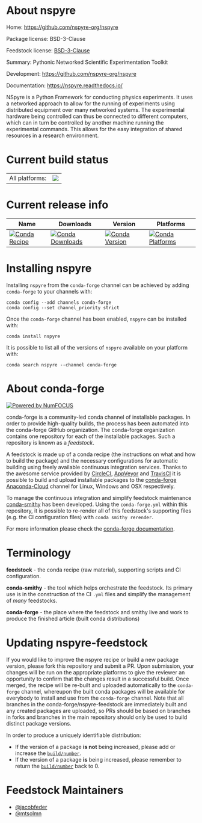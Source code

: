 About nspyre
============

Home: https://github.com/nspyre-org/nspyre

Package license: BSD-3-Clause

Feedstock license: [BSD-3-Clause](https://github.com/conda-forge/nspyre-feedstock/blob/master/LICENSE.txt)

Summary: Pythonic Networked Scientific Experimentation Toolkit

Development: https://github.com/nspyre-org/nspyre

Documentation: https://nspyre.readthedocs.io/

NSpyre is a Python Framework for conducting physics experiments.
It uses a networked approach to allow for the running of experiments
using distributed equipment over many networked systems. The
experimental hardware being controlled can thus be connected to
different computers, which can in turn be controlled by another
machine running the experimental commands. This allows for the easy
integration of shared resources in a research environment.


Current build status
====================


<table><tr><td>All platforms:</td>
    <td>
      <a href="https://dev.azure.com/conda-forge/feedstock-builds/_build/latest?definitionId=10794&branchName=master">
        <img src="https://dev.azure.com/conda-forge/feedstock-builds/_apis/build/status/nspyre-feedstock?branchName=master">
      </a>
    </td>
  </tr>
</table>

Current release info
====================

| Name | Downloads | Version | Platforms |
| --- | --- | --- | --- |
| [![Conda Recipe](https://img.shields.io/badge/recipe-nspyre-green.svg)](https://anaconda.org/conda-forge/nspyre) | [![Conda Downloads](https://img.shields.io/conda/dn/conda-forge/nspyre.svg)](https://anaconda.org/conda-forge/nspyre) | [![Conda Version](https://img.shields.io/conda/vn/conda-forge/nspyre.svg)](https://anaconda.org/conda-forge/nspyre) | [![Conda Platforms](https://img.shields.io/conda/pn/conda-forge/nspyre.svg)](https://anaconda.org/conda-forge/nspyre) |

Installing nspyre
=================

Installing `nspyre` from the `conda-forge` channel can be achieved by adding `conda-forge` to your channels with:

```
conda config --add channels conda-forge
conda config --set channel_priority strict
```

Once the `conda-forge` channel has been enabled, `nspyre` can be installed with:

```
conda install nspyre
```

It is possible to list all of the versions of `nspyre` available on your platform with:

```
conda search nspyre --channel conda-forge
```


About conda-forge
=================

[![Powered by NumFOCUS](https://img.shields.io/badge/powered%20by-NumFOCUS-orange.svg?style=flat&colorA=E1523D&colorB=007D8A)](http://numfocus.org)

conda-forge is a community-led conda channel of installable packages.
In order to provide high-quality builds, the process has been automated into the
conda-forge GitHub organization. The conda-forge organization contains one repository
for each of the installable packages. Such a repository is known as a *feedstock*.

A feedstock is made up of a conda recipe (the instructions on what and how to build
the package) and the necessary configurations for automatic building using freely
available continuous integration services. Thanks to the awesome service provided by
[CircleCI](https://circleci.com/), [AppVeyor](https://www.appveyor.com/)
and [TravisCI](https://travis-ci.com/) it is possible to build and upload installable
packages to the [conda-forge](https://anaconda.org/conda-forge)
[Anaconda-Cloud](https://anaconda.org/) channel for Linux, Windows and OSX respectively.

To manage the continuous integration and simplify feedstock maintenance
[conda-smithy](https://github.com/conda-forge/conda-smithy) has been developed.
Using the ``conda-forge.yml`` within this repository, it is possible to re-render all of
this feedstock's supporting files (e.g. the CI configuration files) with ``conda smithy rerender``.

For more information please check the [conda-forge documentation](https://conda-forge.org/docs/).

Terminology
===========

**feedstock** - the conda recipe (raw material), supporting scripts and CI configuration.

**conda-smithy** - the tool which helps orchestrate the feedstock.
                   Its primary use is in the construction of the CI ``.yml`` files
                   and simplify the management of *many* feedstocks.

**conda-forge** - the place where the feedstock and smithy live and work to
                  produce the finished article (built conda distributions)


Updating nspyre-feedstock
=========================

If you would like to improve the nspyre recipe or build a new
package version, please fork this repository and submit a PR. Upon submission,
your changes will be run on the appropriate platforms to give the reviewer an
opportunity to confirm that the changes result in a successful build. Once
merged, the recipe will be re-built and uploaded automatically to the
`conda-forge` channel, whereupon the built conda packages will be available for
everybody to install and use from the `conda-forge` channel.
Note that all branches in the conda-forge/nspyre-feedstock are
immediately built and any created packages are uploaded, so PRs should be based
on branches in forks and branches in the main repository should only be used to
build distinct package versions.

In order to produce a uniquely identifiable distribution:
 * If the version of a package **is not** being increased, please add or increase
   the [``build/number``](https://docs.conda.io/projects/conda-build/en/latest/resources/define-metadata.html#build-number-and-string).
 * If the version of a package **is** being increased, please remember to return
   the [``build/number``](https://docs.conda.io/projects/conda-build/en/latest/resources/define-metadata.html#build-number-and-string)
   back to 0.

Feedstock Maintainers
=====================

* [@jacobfeder](https://github.com/jacobfeder/)
* [@mtsolmn](https://github.com/mtsolmn/)

